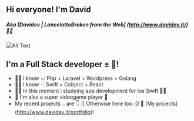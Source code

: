 <!--
**ILDaviz/ILDaviz** is a ✨ _special_ ✨ repository because its `README.md` (this file) appears on your GitHub profile.

Here are some ideas to get you started:

- 🔭 I’m currently working on ...
- 🌱 I’m currently learning ...
- 👯 I’m looking to collaborate on ...
- 🤔 I’m looking for help with ...
- 💬 Ask me about ...
- 📫 How to reach me: ...
- 😄 Pronouns: ...
- ⚡ Fun fact: ...
-->

## Hi everyone! I'm David
##### Aka [Davidev | LancelottoBroken from the Web] (http://www.davidev.it/) 💖👋

![Alt Text](https://media.giphy.com/media/ZVik7pBtu9dNS/giphy.gif)

## I'm a Full Stack developer ± 🤷!
- 👨‍💻 I know +: Php + Laravel + Wordpress + Golang
- 👨‍💻 I know -: Swift + Cobject + React
- 👨‍🏫 In this moment i studying app development for Ios Swift 💖🦀
- 👾 I'm also a super videogame player 🤣
- My recent projects .. are 👇 || Otherwise here too: D 🤜 [My projects] (http://www.davidev.it/portfolio)!
